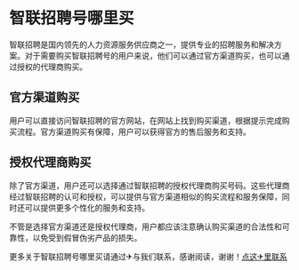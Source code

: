 # 智联招聘号哪里买

智联招聘是国内领先的人力资源服务供应商之一，提供专业的招聘服务和解决方案。对于需要购买智联招聘号的用户来说，他们可以通过官方渠道购买，也可以通过授权的代理商购买。

## 官方渠道购买

用户可以直接访问智联招聘的官方网站，在网站上找到购买渠道，根据提示完成购买流程。官方渠道购买有保障，用户可以获得官方的售后服务和支持。

## 授权代理商购买

除了官方渠道，用户还可以选择通过智联招聘的授权代理商购买号码。这些代理商经过智联招聘的认可和授权，可以提供与官方渠道相似的购买流程和服务保障，同时还可以提供更多个性化的服务和支持。

不管是选择官方渠道还是授权代理商，用户都应该注意确认购买渠道的合法性和可靠性，以免受到假冒伪劣产品的损失。

更多关于智联招聘号哪里买请通过✈与我们联系，感谢阅读，谢谢！[点这✈里联系](https://sms.k02.cc)